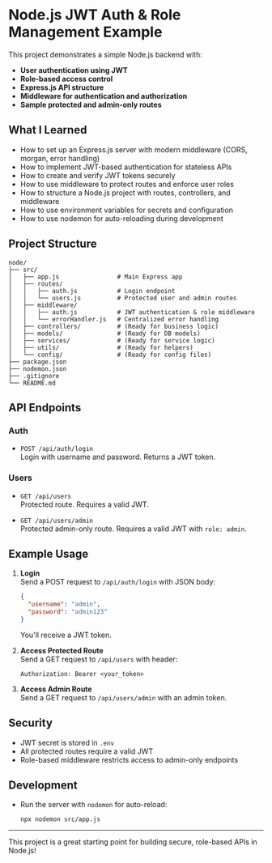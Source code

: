 # Node.js JWT Auth & Role Management Example

This project demonstrates a simple Node.js backend with:

- **User authentication using JWT**
- **Role-based access control**
- **Express.js API structure**
- **Middleware for authentication and authorization**
- **Sample protected and admin-only routes**

## What I Learned

- How to set up an Express.js server with modern middleware (CORS, morgan, error handling)
- How to implement JWT-based authentication for stateless APIs
- How to create and verify JWT tokens securely
- How to use middleware to protect routes and enforce user roles
- How to structure a Node.js project with routes, controllers, and middleware
- How to use environment variables for secrets and configuration
- How to use nodemon for auto-reloading during development

## Project Structure

```
node/
├── src/
│   ├── app.js                # Main Express app
│   ├── routes/
│   │   ├── auth.js           # Login endpoint
│   │   └── users.js          # Protected user and admin routes
│   ├── middleware/
│   │   ├── auth.js           # JWT authentication & role middleware
│   │   └── errorHandler.js   # Centralized error handling
│   ├── controllers/          # (Ready for business logic)
│   ├── models/               # (Ready for DB models)
│   ├── services/             # (Ready for service logic)
│   ├── utils/                # (Ready for helpers)
│   └── config/               # (Ready for config files)
├── package.json
├── nodemon.json
├── .gitignore
└── README.md
```

## API Endpoints

### Auth

- `POST /api/auth/login`  
  Login with username and password. Returns a JWT token.

### Users

- `GET /api/users`  
  Protected route. Requires a valid JWT.

- `GET /api/users/admin`  
  Protected admin-only route. Requires a valid JWT with `role: admin`.

## Example Usage

1. **Login**  
   Send a POST request to `/api/auth/login` with JSON body:
   ```json
   {
     "username": "admin",
     "password": "admin123"
   }
   ```
   You'll receive a JWT token.

2. **Access Protected Route**  
   Send a GET request to `/api/users` with header:
   ```
   Authorization: Bearer <your_token>
   ```

3. **Access Admin Route**  
   Send a GET request to `/api/users/admin` with an admin token.

## Security

- JWT secret is stored in `.env`
- All protected routes require a valid JWT
- Role-based middleware restricts access to admin-only endpoints

## Development

- Run the server with `nodemon` for auto-reload:
  ```
  npx nodemon src/app.js
  ```

---

This project is a great starting point for building secure, role-based APIs in Node.js!
